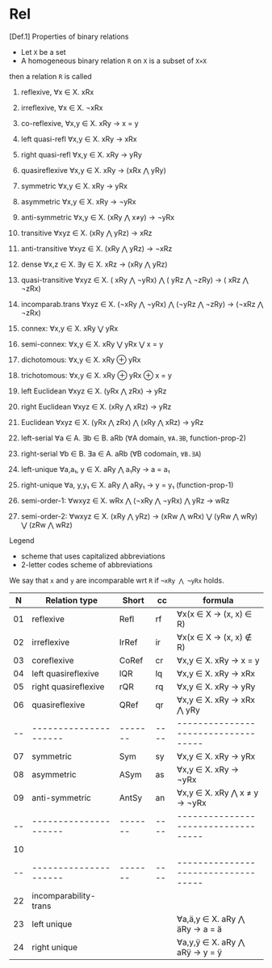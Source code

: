 # Rel

[Def.1] Properties of binary relations
- Let `X` be a set
- A homogeneous binary relation `R` on `X` is a subset of `X×X`

then a relation `R` is called

01. reflexive,        ∀x ∈ X. xRx
02. irreflexive,      ∀x ∈ X. ¬xRx
03. co-reflexive,     ∀x,y ∈ X. xRy → x = y
04. left quasi-refl   ∀x,y ∈ X. xRy → xRx
05. right quasi-refl  ∀x,y ∈ X. xRy → yRy
06. quasireflexive    ∀x,y ∈ X. xRy → (xRx ⋀ yRy)

07. symmetric         ∀x,y ∈ X. xRy →  yRx
08. asymmetric        ∀x,y ∈ X. xRy → ¬yRx
09. anti-symmetric    ∀x,y ∈ X. (xRy ⋀ x≠y) → ¬yRx

10. transitive        ∀xyz ∈ X. (xRy ⋀ yRz) →  xRz
11. anti-transitive   ∀xyz ∈ X. (xRy ⋀ yRz) → ¬xRz
12. dense             ∀x,z ∈ X. ∃y ∈ X. xRz → (xRy ⋀ yRz)
13. quasi-transitive  ∀xyz ∈ X. ( xRy ⋀ ¬yRx) ⋀ ( yRz ⋀ ¬zRy) → ( xRz ⋀ ¬zRx)
14. incomparab.trans  ∀xyz ∈ X. (¬xRy ⋀ ¬yRx) ⋀ (¬yRz ⋀ ¬zRy) → (¬xRz ⋀ ¬zRx)

16. connex:           ∀x,y ∈ X. xRy ⋁ yRx
15. semi-connex:      ∀x,y ∈ X. xRy ⋁ yRx ⋁ x = y

26. dichotomous:      ∀x,y ∈ X. xRy ⊕ yRx
27. trichotomous:     ∀x,y ∈ X. xRy ⊕ yRx ⊕ x = y

17. left Euclidean    ∀xyz ∈ X. (yRx ⋀ zRx) → yRz
18. right Euclidean   ∀xyz ∈ X. (xRy ⋀ xRz) → yRz
19. Euclidean         ∀xyz ∈ X. (yRx ⋀ zRx) ⋀ (xRy ⋀ xRz) → yRz

20. left-serial     ∀a ∈ A. ∃b ∈ B. aRb  (∀A domain, `∀A.∃B`, function-prop-2)
21. right-serial    ∀b ∈ B. ∃a ∈ A. aRb  (∀B codomain, `∀B.∃A`)

22. left-unique    ∀a,a₁, y ∈ X. aRy ⋀ a₁Ry → a = a₁
23. right-unique   ∀a, y,y₁ ∈ X. aRy ⋀ aRy₁ → y = y₁    (function-prop-1)

24. semi-order-1:  ∀wxyz ∈ X. wRx ⋀ (¬xRy ⋀ ¬yRx) ⋀ yRz -> wRz
25. semi-order-2:  ∀wxyz ∈ X. (xRy ⋀ yRz) →
                              (xRw ⋀ wRx) ⋁
                              (yRw ⋀ wRy) ⋁
                              (zRw ⋀ wRz)




Legend
- scheme that uses capitalized abbreviations
- 2-letter codes scheme of abbreviations

We say that `x` and `y` are incomparable wrt `R` if `¬xRy ⋀ ¬yRx` holds.


N | Relation type       | Short | cc | formula
--|---------------------|-------|----|-----------------------------------
01| reflexive           | Refl  | rf | ∀x(x ∈ X → (x, x) ∈ R)
02| irreflexive         | IrRef | ir | ∀x(x ∈ X → (x, x) ∉ R)
03| coreflexive         | CoRef | cr | ∀x,y ∈ X. xRy → x = y
04| left quasireflexive | lQR | lq | ∀x,y ∈ X. xRy → xRx
05| right quasireflexive| rQR | rq | ∀x,y ∈ X. xRy → yRy
06| quasireflexive      | QRef  | qr | ∀x,y ∈ X. xRy → xRx ⋀ yRy
--|---------------------|-------|----|-----------------------------------
07| symmetric           | Sym   | sy | ∀x,y ∈ X. xRy → yRx
08| asymmetric          | ASym  | as | ∀x,y ∈ X. xRy → ¬yRx
09| anti-symmetric      | AntSy | an | ∀x,y ∈ X. xRy ⋀ x ≠ y → ¬yRx
--|---------------------|-------|----|-----------------------------------
10| 
--|---------------------|-------|----|-----------------------------------
22|incomparability-trans|       |    | 
23| left unique         |       |    | ∀a,ä,y ∈ X. aRy ⋀ äRy → a = ä
24| right unique        |       |    | ∀a,y,ÿ ∈ X. aRy ⋀ aRÿ → y = ÿ
